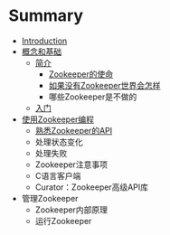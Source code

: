 # Summary

* [Introduction](README.md)
* [概念和基础](概念和基础.md)
    * [简介](简介.md)
        * [Zookeeper的使命](zookeeper的使命.md)
        * [如果没有Zookeeper世界会怎样](如果没有zookeeper世界会怎样.md)
        * 哪些Zookeeper是不做的
    * [入门](入门.md)
* [使用Zookeeper编程](使用zookeeper编程.md)
    * [熟悉Zookeeper的API](熟悉zookeeper的api.md)
    * 处理状态变化
    * 处理失败
    * Zookeeper注意事项
    * C语言客户端
    * Curator：Zookeeper高级API库
* 管理Zookeeper
    * Zookeeper内部原理
    * 运行Zookeeper

